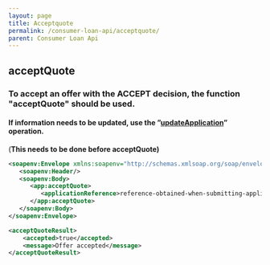 ```yaml
---
layout: page
title: Acceptquote
permalink: /consumer-loan-api/acceptquote/
parent: Consumer Loan Api
---
```



## acceptQuote 

### To accept an offer with the ACCEPT decision, the function "acceptQuote" should be used.
#### If information needs to be updated, use the ”[updateApplication](/consumer-loan-api/updateapplication/)” operation. 
(**This needs to be done before acceptQuote)**

```xml
<soapenv:Envelope xmlns:soapenv="http://schemas.xmlsoap.org/soap/envelope/" xmlns:app="http://consumerloan.resurs.com/v1/msg/application">
   <soapenv:Header/>
   <soapenv:Body>
      <app:acceptQuote>
         <applicationReference>reference-obtained-when-submitting-application</applicationReference>
      </app:acceptQuote>
   </soapenv:Body>
</soapenv:Envelope>
```
```xml
<acceptQuoteResult>
    <accepted>true</accepted>
    <message>Offer accepted</message>
</acceptQuoteResult>
```
